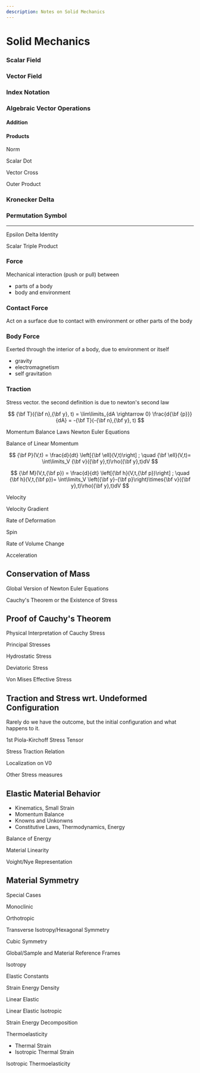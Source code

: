 ```yaml
---
description: Notes on Solid Mechanics
---
```


# Solid Mechanics

### Scalar Field 

### Vector Field

### Index Notation

### Algebraic Vector Operations 

#### Addition

#### Products

Norm

Scalar Dot

Vector Cross

Outer Product

### Kronecker Delta 

### Permutation Symbol

----

Epsilon Delta Identity

Scalar Triple Product

### Force 

Mechanical interaction \(push or pull\) between 

* parts of a body
* body and environment 

### Contact Force 

Act on a surface due to contact  with environment or other parts of the body

### Body Force 

Exerted through the interior of a body, due to environment or itself 

* gravity 
* electromagnetism
* self gravitation 

### Traction 

Stress vector. the second definition is due to newton's second law 

$$
{\bf T}({\bf n},{\bf y}, t) = \lim\limits_{dA \rightarrow 0} \frac{d{\bf {p}}}{dA} = -{\bf T}(-{\bf n},{\bf y}, t)
$$

Momentum Balance Laws Newton Euler Equations 

Balance of Linear Momentum 

$$
{\bf P}(V,t) = \frac{d}{dt} \left[{\bf \ell}(V,t)\right] ; \quad {\bf \ell}(V,t)= \int\limits_V {\bf v}({\bf y},t)\rho({\bf y},t)dV
$$

$$
{\bf M}(V,t,{\bf p}) = \frac{d}{dt} \left[{\bf h}(V,t,{\bf p})\right] ; \quad {\bf h}(V,t,{\bf p})= \int\limits_V \left({\bf y}-{\bf p}\right)\times{\bf v}({\bf y},t)\rho({\bf y},t)dV
$$

Velocity 

Velocity Gradient 

Rate of Deformation

Spin

Rate of Volume Change 

Acceleration 

## Conservation of Mass

Global Version of Newton Euler Equations 

Cauchy's Theorem or the Existence of Stress

## Proof of Cauchy's Theorem

 Physical Interpretation of Cauchy Stress

Principal Stresses

Hydrostatic Stress

Deviatoric Stress

Von Mises Effective Stress

## Traction and Stress wrt. Undeformed Configuration

Rarely do we have the outcome, but the initial configuration and what happens to it. 

1st Piola-Kirchoff Stress Tensor

Stress Traction Relation

Localization on V0

Other Stress measures 

## Elastic Material Behavior

* Kinematics, Small Strain 
* Momentum Balance 
* Knowns and Unkonwns
* Constitutive Laws, Thermodynamics, Energy

Balance of Energy

Material Linearity

Voight/Nye Representation

## Material Symmetry

Special Cases

Monoclinic

Orthotropic

Transverse Isotropy/Hexagonal Symmetry

Cubic Symmetry

Global/Sample and Material Reference Frames

Isotropy

Elastic Constants

Strain Energy Density 

Linear Elastic 

Linear Elastic Isotropic 

Strain Energy Decomposition 

Thermoelasticity

* Thermal Strain
* Isotropic Thermal Strain 

Isotropic Thermoelasticity















































